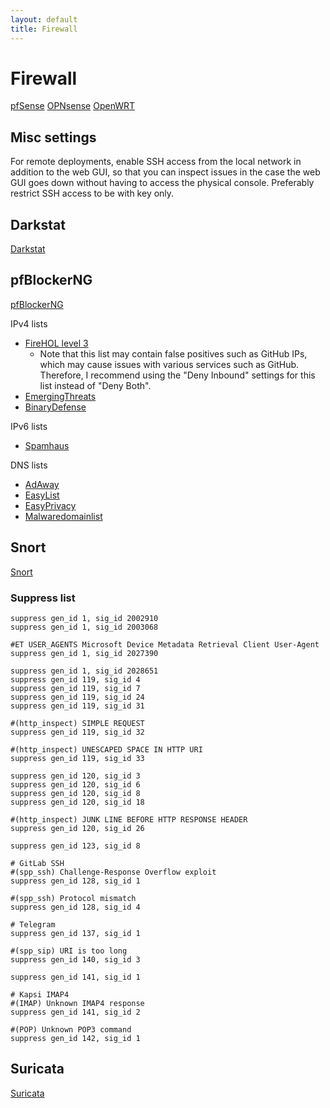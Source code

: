 ```yaml
---
layout: default
title: Firewall
---
```


# Firewall
[pfSense](https://www.pfsense.org/)
[OPNsense](https://opnsense.org/)
[OpenWRT](https://openwrt.org/)

## Misc settings
For remote deployments,
enable SSH access from the local network in addition to the web GUI,
so that you can inspect issues in the case the web GUI goes down without having to access the physical console.
Preferably restrict SSH access to be with key only.

## Darkstat
[Darkstat](https://unix4lyfe.org/darkstat/)

## pfBlockerNG
[pfBlockerNG](https://docs.netgate.com/pfsense/en/latest/packages/pfblocker.html)

IPv4 lists
- [FireHOL level 3](https://raw.githubusercontent.com/firehol/blocklist-ipsets/master/firehol_level3.netset)
  - Note that this list may contain false positives such as GitHub IPs,
    which may cause issues with various services such as GitHub.
    Therefore, I recommend using the "Deny Inbound" settings for this list instead of "Deny Both".
- [EmergingThreats](https://rules.emergingthreats.net/blockrules/compromised-ips.txt)
- [BinaryDefense](https://www.binarydefense.com/banlist.txt)

IPv6 lists
- [Spamhaus](https://www.spamhaus.org/drop/dropv6.txt)

DNS lists
- [AdAway](https://adaway.org/hosts.txt)
- [EasyList](https://easylist-downloads.adblockplus.org/easylist_noelemhide.txt)
- [EasyPrivacy](https://easylist.to/easylist/easyprivacy.txt)
- [Malwaredomainlist](https://www.malwaredomainlist.com/hostslist/hosts.txt)

## Snort
[Snort](https://www.snort.org/)

### Suppress list
```
suppress gen_id 1, sig_id 2002910
suppress gen_id 1, sig_id 2003068

#ET USER_AGENTS Microsoft Device Metadata Retrieval Client User-Agent
suppress gen_id 1, sig_id 2027390

suppress gen_id 1, sig_id 2028651
suppress gen_id 119, sig_id 4
suppress gen_id 119, sig_id 7
suppress gen_id 119, sig_id 24
suppress gen_id 119, sig_id 31

#(http_inspect) SIMPLE REQUEST
suppress gen_id 119, sig_id 32

#(http_inspect) UNESCAPED SPACE IN HTTP URI
suppress gen_id 119, sig_id 33

suppress gen_id 120, sig_id 3
suppress gen_id 120, sig_id 6
suppress gen_id 120, sig_id 8
suppress gen_id 120, sig_id 18

#(http_inspect) JUNK LINE BEFORE HTTP RESPONSE HEADER
suppress gen_id 120, sig_id 26

suppress gen_id 123, sig_id 8

# GitLab SSH
#(spp_ssh) Challenge-Response Overflow exploit
suppress gen_id 128, sig_id 1

#(spp_ssh) Protocol mismatch
suppress gen_id 128, sig_id 4

# Telegram
suppress gen_id 137, sig_id 1

#(spp_sip) URI is too long
suppress gen_id 140, sig_id 3

suppress gen_id 141, sig_id 1

# Kapsi IMAP4
#(IMAP) Unknown IMAP4 response
suppress gen_id 141, sig_id 2

#(POP) Unknown POP3 command
suppress gen_id 142, sig_id 1
```

## Suricata
[Suricata](https://suricata.io/)
